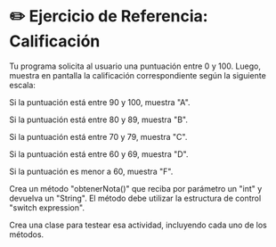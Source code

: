# ✏️  Ejercicio de Referencia: Calificación
Tu programa solicita al usuario una puntuación entre 0 y 100. Luego, muestra en pantalla la calificación correspondiente según la siguiente escala:

Si la puntuación está entre 90 y 100, muestra "A".

Si la puntuación está entre 80 y 89, muestra "B".

Si la puntuación está entre 70 y 79, muestra "C".

Si la puntuación está entre 60 y 69, muestra "D".

Si la puntuación es menor a 60, muestra "F".

Crea un método "obtenerNota()" que reciba por parámetro un "int" y devuelva un "String". El método debe utilizar la estructura de control "switch expression".

Crea una clase para testear esa actividad, incluyendo cada uno de los métodos. 